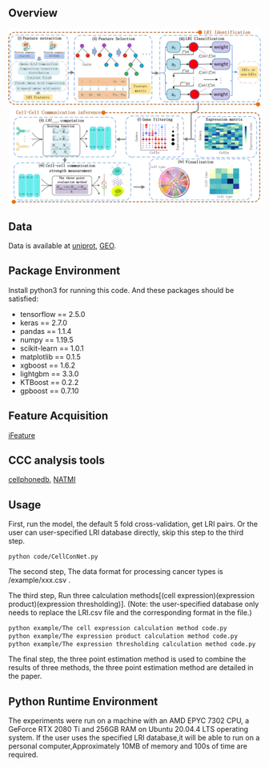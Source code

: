 ## Overview
<div style="text-align: center;">
  <img src="overview_CellConNet.png" alt="Alt Text">
</div>

## Data
Data is available at [uniprot](https://www.uniprot.org/), [GEO](https://www.ncbi.nlm.nih.gov/geo/).

## Package Environment
Install python3 for running this code. And these packages should be satisfied:
* tensorflow == 2.5.0
* keras == 2.7.0
* pandas == 1.1.4
* numpy == 1.19.5
* scikit-learn == 1.0.1
* matplotlib == 0.1.5
* xgboost == 1.6.2
* lightgbm == 3.3.0
* KTBoost == 0.2.2
* gpboost == 0.7.10


## Feature Acquisition
[iFeature](https://github.com/Superzchen/iFeature)

## CCC analysis tools
[cellphonedb](https://github.com/Teichlab/cellphonedb),
[NATMI](https://github.com/asrhou/NATMI)

## Usage
First, run the model, the default 5 fold cross-validation, get LRI pairs. Or the user can user-specified LRI database directly, skip this step to the third step.
```
python code/CellConNet.py

```
The second step, The data format for processing cancer types is /example/xxx.csv .

The third step, Run three calculation methods[(cell expression)(expression product)(expression thresholding)]. (Note: the user-specified database only needs to replace the LRI.csv file and the corresponding format in the file.)
```
python example/The cell expression calculation method code.py
python example/The expression product calculation method code.py
python example/The expression thresholding calculation method code.py
```
The final step, the three point estimation method is used to combine the results of three methods, the three point estimation method are detailed in the paper.

## Python Runtime Environment
The experiments were run on a machine with an AMD EPYC 7302 CPU, a GeForce RTX 2080 Ti and 256GB RAM on Ubuntu 20.04.4 LTS operating system.
If the user uses the specified LRI database,it will be able to run on a personal computer,Approximately 10MB of memory and 100s of time are required.


